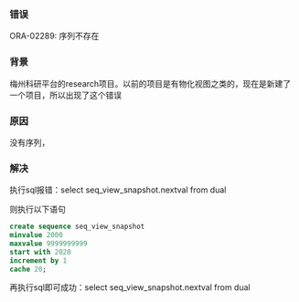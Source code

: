 
### 错误

ORA-02289: 序列不存在

### 背景

梅州科研平台的research项目。以前的项目是有物化视图之类的，现在是新建了一个项目，所以出现了这个错误

### 原因

没有序列，

### 解决
            
执行sql报错：select seq_view_snapshot.nextval from dual

则执行以下语句
```sql
create sequence seq_view_snapshot
minvalue 2000
maxvalue 9999999999
start with 2020
increment by 1
cache 20;
```

再执行sql即可成功：select seq_view_snapshot.nextval from dual
